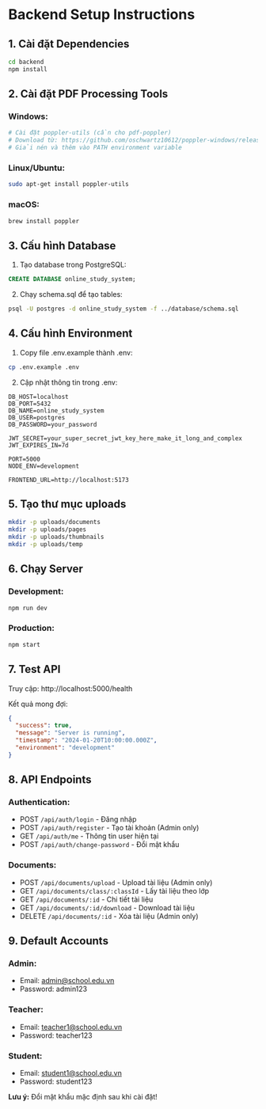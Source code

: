 # Backend Setup Instructions

## 1. Cài đặt Dependencies

```bash
cd backend
npm install
```

## 2. Cài đặt PDF Processing Tools

### Windows:
```bash
# Cài đặt poppler-utils (cần cho pdf-poppler)
# Download từ: https://github.com/oschwartz10612/poppler-windows/releases/
# Giải nén và thêm vào PATH environment variable
```

### Linux/Ubuntu:
```bash
sudo apt-get install poppler-utils
```

### macOS:
```bash
brew install poppler
```

## 3. Cấu hình Database

1. Tạo database trong PostgreSQL:
```sql
CREATE DATABASE online_study_system;
```

2. Chạy schema.sql để tạo tables:
```bash
psql -U postgres -d online_study_system -f ../database/schema.sql
```

## 4. Cấu hình Environment

1. Copy file .env.example thành .env:
```bash
cp .env.example .env
```

2. Cập nhật thông tin trong .env:
```env
DB_HOST=localhost
DB_PORT=5432
DB_NAME=online_study_system
DB_USER=postgres
DB_PASSWORD=your_password

JWT_SECRET=your_super_secret_jwt_key_here_make_it_long_and_complex
JWT_EXPIRES_IN=7d

PORT=5000
NODE_ENV=development

FRONTEND_URL=http://localhost:5173
```

## 5. Tạo thư mục uploads

```bash
mkdir -p uploads/documents
mkdir -p uploads/pages
mkdir -p uploads/thumbnails
mkdir -p uploads/temp
```

## 6. Chạy Server

### Development:
```bash
npm run dev
```

### Production:
```bash
npm start
```

## 7. Test API

Truy cập: http://localhost:5000/health

Kết quả mong đợi:
```json
{
  "success": true,
  "message": "Server is running",
  "timestamp": "2024-01-20T10:00:00.000Z",
  "environment": "development"
}
```

## 8. API Endpoints

### Authentication:
- POST `/api/auth/login` - Đăng nhập
- POST `/api/auth/register` - Tạo tài khoản (Admin only)
- GET `/api/auth/me` - Thông tin user hiện tại
- POST `/api/auth/change-password` - Đổi mật khẩu

### Documents:
- POST `/api/documents/upload` - Upload tài liệu (Admin only)
- GET `/api/documents/class/:classId` - Lấy tài liệu theo lớp
- GET `/api/documents/:id` - Chi tiết tài liệu
- GET `/api/documents/:id/download` - Download tài liệu
- DELETE `/api/documents/:id` - Xóa tài liệu (Admin only)

## 9. Default Accounts

### Admin:
- Email: admin@school.edu.vn
- Password: admin123

### Teacher:
- Email: teacher1@school.edu.vn
- Password: teacher123

### Student:
- Email: student1@school.edu.vn
- Password: student123

**Lưu ý:** Đổi mật khẩu mặc định sau khi cài đặt!
